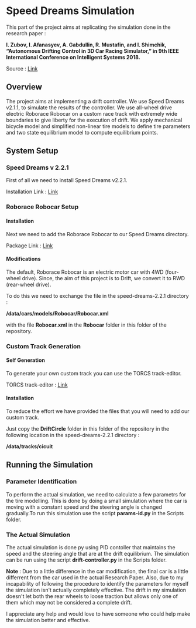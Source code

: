 # Speed Dreams Simulation

This part of the project aims at replicating the simulation done in the research paper :

**I. Zubov, I. Afanasyev, A. Gabdullin, R. Mustafin, and I. Shimchik, “Autonomous Drifting Control in 3D Car Racing Simulator,” in 9th IEEE International Conference on Intelligent Systems 2018.**

Source : [Link](https://www.researchgate.net/publication/328007272_Autonomous_Drifting_Control_in_3D_Car_Racing_Simulator)

## Overview

The project aims at implementing a drift controller. We use Speed Dreams v2.1.1, to simulate the results of the controller.
We use all-wheel drive electric Roborace Robocar on a custom race track with extremely wide boundaries to give liberty for the execution of drift. We apply mechanical bicycle model and simplified non-linear tire models to define tire parameters and two state equilibrium model to compute equilibrium points.

## System Setup

### Speed Dreams v 2.2.1

First of all we need to install Speed Dreams v2.2.1.

Installation Link : [Link](https://sourceforge.net/projects/speed-dreams/files/)

### Roborace Robocar Setup

#### Installation

Next we need to add the Roborace Robocar to our Speed Dreams directory.

Package Link : [Link](https://drive.google.com/file/d/0B1UoOlZhZcoiR0Q1eU9abGFPTUk/view?usp=sharing)

#### Modifications

The default, Roborace Robocar is an electric motor car with 4WD (four-wheel drive). Since, the aim of this project is to Drift, we convert it to RWD (rear-wheel drive).

To do this we need to exchange the file in the speed-dreams-2.2.1 directory :

**/data/cars/models/Robocar/Robocar.xml**

with the file **Robocar.xml** in the **Robocar** folder in this folder of the repository.

### Custom Track Generation

#### Self Generation

To generate your own custom track you can use the TORCS track-editor.

TORCS track-editor : [Link](http://www.berniw.org/trb/download/trackeditor-0.6.2c.tar.bz2)

#### Installation

To reduce the effort we have provided the files that you will need to add our custom track.

Just copy the **DriftCircle** folder in this folder of the repository in the following location in the speed-dreams-2.2.1 directory :

**/data/tracks/cicuit**

## Running the Simulation

### Parameter Identification

To perform the actual simulation, we need to calculate a few parametrs for the tire modelling. This is done by doing a small simulation where the car is moving with a constant speed and the steering angle is changed gradually.To run this simulation use the script **params-id.py** in the Scripts folder.

### The Actual Simulation

The actual simulation is done py using PID contoller that maintains the speed and the steering angle that are at the drift equilibrium.
The simulation can be run using the script **drift-controller.py** in the Scripts folder.

**Note** : Due to a little difference in the car modification, the final car is a little differrent from the car used in the actual Research Paper. Also, due to my incapability of following the procedure to identify the parameters for myself the simulation isn't actually completely effective. The drift in my simulation doesn't let both the rear wheels to loose traction but allows only one of them which may not be considered a complete drift.

I appreciate any help and would love to have someone who could help make the simulation better and effective.
